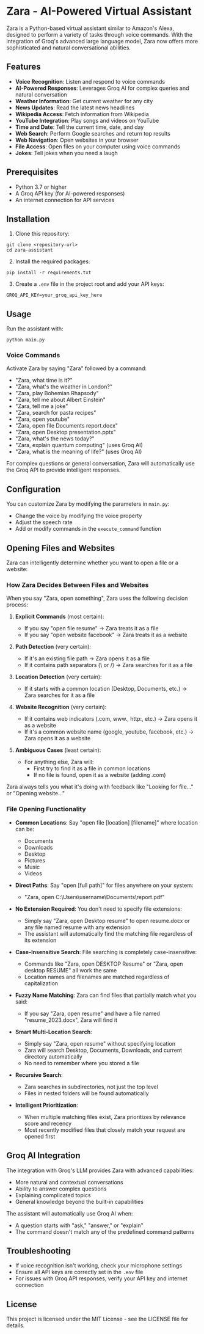 # Zara - AI-Powered Virtual Assistant

Zara is a Python-based virtual assistant similar to Amazon's Alexa, designed to perform a variety of tasks through voice commands. With the integration of Groq's advanced large language model, Zara now offers more sophisticated and natural conversational abilities.

## Features

- **Voice Recognition**: Listen and respond to voice commands
- **AI-Powered Responses**: Leverages Groq AI for complex queries and natural conversation
- **Weather Information**: Get current weather for any city
- **News Updates**: Read the latest news headlines
- **Wikipedia Access**: Fetch information from Wikipedia
- **YouTube Integration**: Play songs and videos on YouTube
- **Time and Date**: Tell the current time, date, and day
- **Web Search**: Perform Google searches and return top results
- **Web Navigation**: Open websites in your browser
- **File Access**: Open files on your computer using voice commands
- **Jokes**: Tell jokes when you need a laugh

## Prerequisites

- Python 3.7 or higher
- A Groq API key (for AI-powered responses)
- An internet connection for API services

## Installation

1. Clone this repository:
```
git clone <repository-url>
cd zara-assistant
```

2. Install the required packages:
```
pip install -r requirements.txt
```

3. Create a `.env` file in the project root and add your API keys:
```
GROQ_API_KEY=your_groq_api_key_here
```

## Usage

Run the assistant with:
```
python main.py
```

### Voice Commands

Activate Zara by saying "Zara" followed by a command:

- "Zara, what time is it?"
- "Zara, what's the weather in London?"
- "Zara, play Bohemian Rhapsody"
- "Zara, tell me about Albert Einstein"
- "Zara, tell me a joke"
- "Zara, search for pasta recipes"
- "Zara, open youtube"
- "Zara, open file Documents report.docx"
- "Zara, open Desktop presentation.pptx"
- "Zara, what's the news today?"
- "Zara, explain quantum computing" (uses Groq AI)
- "Zara, what is the meaning of life?" (uses Groq AI)

For complex questions or general conversation, Zara will automatically use the Groq API to provide intelligent responses.

## Configuration

You can customize Zara by modifying the parameters in `main.py`:

- Change the voice by modifying the voice property
- Adjust the speech rate
- Add or modify commands in the `execute_command` function

## Opening Files and Websites

Zara can intelligently determine whether you want to open a file or a website:

### How Zara Decides Between Files and Websites

When you say "Zara, open something", Zara uses the following decision process:

1. **Explicit Commands** (most certain):
   - If you say "open file resume" → Zara treats it as a file
   - If you say "open website facebook" → Zara treats it as a website

2. **Path Detection** (very certain):
   - If it's an existing file path → Zara opens it as a file
   - If it contains path separators (\ or /) → Zara searches for it as a file

3. **Location Detection** (very certain):
   - If it starts with a common location (Desktop, Documents, etc.) → Zara searches for it as a file

4. **Website Recognition** (very certain):
   - If it contains web indicators (.com, www., http:, etc.) → Zara opens it as a website
   - If it's a common website name (google, youtube, facebook, etc.) → Zara opens it as a website

5. **Ambiguous Cases** (least certain):
   - For anything else, Zara will:
     - First try to find it as a file in common locations
     - If no file is found, open it as a website (adding .com)

Zara always tells you what it's doing with feedback like "Looking for file..." or "Opening website..."

### File Opening Functionality

- **Common Locations**: Say "open file [location] [filename]" where location can be:
  - Documents
  - Downloads
  - Desktop
  - Pictures
  - Music
  - Videos

- **Direct Paths**: Say "open [full path]" for files anywhere on your system:
  - "Zara, open C:\Users\username\Documents\report.pdf"

- **No Extension Required**: You don't need to specify file extensions:
  - Simply say "Zara, open Desktop resume" to open resume.docx or any file named resume with any extension
  - The assistant will automatically find the matching file regardless of its extension

- **Case-Insensitive Search**: File searching is completely case-insensitive:
  - Commands like "Zara, open DESKTOP Resume" or "Zara, open desktop RESUME" all work the same
  - Location names and filenames are matched regardless of capitalization

- **Fuzzy Name Matching**: Zara can find files that partially match what you said:
  - If you say "Zara, open resume" and have a file named "resume_2023.docx", Zara will find it

- **Smart Multi-Location Search**: 
  - Simply say "Zara, open resume" without specifying location
  - Zara will search Desktop, Documents, Downloads, and current directory automatically
  - No need to remember where you stored a file

- **Recursive Search**:
  - Zara searches in subdirectories, not just the top level
  - Files in nested folders will be found automatically

- **Intelligent Prioritization**:
  - When multiple matching files exist, Zara prioritizes by relevance score and recency
  - Most recently modified files that closely match your request are opened first

## Groq AI Integration

The integration with Groq's LLM provides Zara with advanced capabilities:

- More natural and contextual conversations
- Ability to answer complex questions
- Explaining complicated topics
- General knowledge beyond the built-in capabilities

The assistant will automatically use Groq AI when:
- A question starts with "ask," "answer," or "explain"
- The command doesn't match any of the predefined command patterns

## Troubleshooting

- If voice recognition isn't working, check your microphone settings
- Ensure all API keys are correctly set in the `.env` file
- For issues with Groq API responses, verify your API key and internet connection

## License

This project is licensed under the MIT License - see the LICENSE file for details.